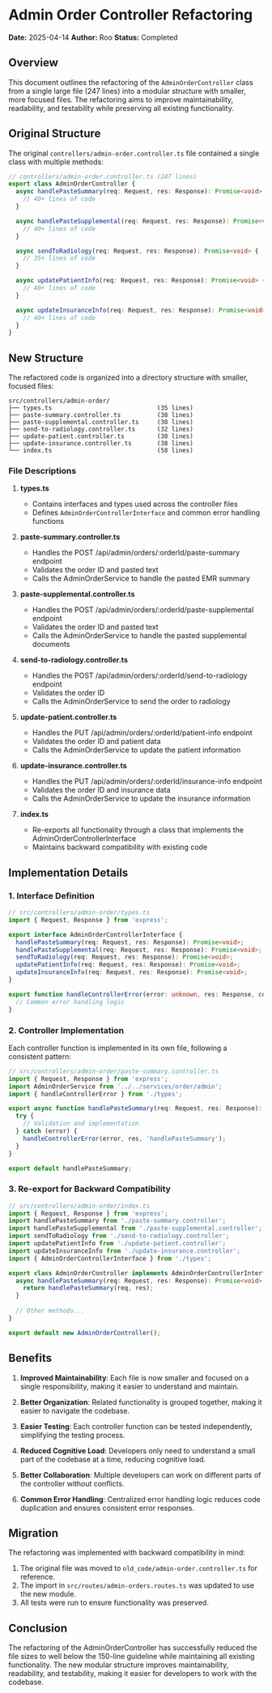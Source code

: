 # Admin Order Controller Refactoring

**Date:** 2025-04-14
**Author:** Roo
**Status:** Completed

## Overview

This document outlines the refactoring of the `AdminOrderController` class from a single large file (247 lines) into a modular structure with smaller, more focused files. The refactoring aims to improve maintainability, readability, and testability while preserving all existing functionality.

## Original Structure

The original `controllers/admin-order.controller.ts` file contained a single class with multiple methods:

```typescript
// controllers/admin-order.controller.ts (247 lines)
export class AdminOrderController {
  async handlePasteSummary(req: Request, res: Response): Promise<void> {
    // 40+ lines of code
  }

  async handlePasteSupplemental(req: Request, res: Response): Promise<void> {
    // 40+ lines of code
  }

  async sendToRadiology(req: Request, res: Response): Promise<void> {
    // 35+ lines of code
  }

  async updatePatientInfo(req: Request, res: Response): Promise<void> {
    // 40+ lines of code
  }

  async updateInsuranceInfo(req: Request, res: Response): Promise<void> {
    // 40+ lines of code
  }
}
```

## New Structure

The refactored code is organized into a directory structure with smaller, focused files:

```
src/controllers/admin-order/
├── types.ts                             (35 lines)
├── paste-summary.controller.ts          (38 lines)
├── paste-supplemental.controller.ts     (38 lines)
├── send-to-radiology.controller.ts      (32 lines)
├── update-patient.controller.ts         (38 lines)
├── update-insurance.controller.ts       (38 lines)
└── index.ts                             (58 lines)
```

### File Descriptions

1. **types.ts**
   - Contains interfaces and types used across the controller files
   - Defines `AdminOrderControllerInterface` and common error handling functions

2. **paste-summary.controller.ts**
   - Handles the POST /api/admin/orders/:orderId/paste-summary endpoint
   - Validates the order ID and pasted text
   - Calls the AdminOrderService to handle the pasted EMR summary

3. **paste-supplemental.controller.ts**
   - Handles the POST /api/admin/orders/:orderId/paste-supplemental endpoint
   - Validates the order ID and pasted text
   - Calls the AdminOrderService to handle the pasted supplemental documents

4. **send-to-radiology.controller.ts**
   - Handles the POST /api/admin/orders/:orderId/send-to-radiology endpoint
   - Validates the order ID
   - Calls the AdminOrderService to send the order to radiology

5. **update-patient.controller.ts**
   - Handles the PUT /api/admin/orders/:orderId/patient-info endpoint
   - Validates the order ID and patient data
   - Calls the AdminOrderService to update the patient information

6. **update-insurance.controller.ts**
   - Handles the PUT /api/admin/orders/:orderId/insurance-info endpoint
   - Validates the order ID and insurance data
   - Calls the AdminOrderService to update the insurance information

7. **index.ts**
   - Re-exports all functionality through a class that implements the AdminOrderControllerInterface
   - Maintains backward compatibility with existing code

## Implementation Details

### 1. Interface Definition

```typescript
// src/controllers/admin-order/types.ts
import { Request, Response } from 'express';

export interface AdminOrderControllerInterface {
  handlePasteSummary(req: Request, res: Response): Promise<void>;
  handlePasteSupplemental(req: Request, res: Response): Promise<void>;
  sendToRadiology(req: Request, res: Response): Promise<void>;
  updatePatientInfo(req: Request, res: Response): Promise<void>;
  updateInsuranceInfo(req: Request, res: Response): Promise<void>;
}

export function handleControllerError(error: unknown, res: Response, controllerName: string): void {
  // Common error handling logic
}
```

### 2. Controller Implementation

Each controller function is implemented in its own file, following a consistent pattern:

```typescript
// src/controllers/admin-order/paste-summary.controller.ts
import { Request, Response } from 'express';
import AdminOrderService from '../../services/order/admin';
import { handleControllerError } from './types';

export async function handlePasteSummary(req: Request, res: Response): Promise<void> {
  try {
    // Validation and implementation
  } catch (error) {
    handleControllerError(error, res, 'handlePasteSummary');
  }
}

export default handlePasteSummary;
```

### 3. Re-export for Backward Compatibility

```typescript
// src/controllers/admin-order/index.ts
import { Request, Response } from 'express';
import handlePasteSummary from './paste-summary.controller';
import handlePasteSupplemental from './paste-supplemental.controller';
import sendToRadiology from './send-to-radiology.controller';
import updatePatientInfo from './update-patient.controller';
import updateInsuranceInfo from './update-insurance.controller';
import { AdminOrderControllerInterface } from './types';

export class AdminOrderController implements AdminOrderControllerInterface {
  async handlePasteSummary(req: Request, res: Response): Promise<void> {
    return handlePasteSummary(req, res);
  }
  
  // Other methods...
}

export default new AdminOrderController();
```

## Benefits

1. **Improved Maintainability**: Each file is now smaller and focused on a single responsibility, making it easier to understand and maintain.

2. **Better Organization**: Related functionality is grouped together, making it easier to navigate the codebase.

3. **Easier Testing**: Each controller function can be tested independently, simplifying the testing process.

4. **Reduced Cognitive Load**: Developers only need to understand a small part of the codebase at a time, reducing cognitive load.

5. **Better Collaboration**: Multiple developers can work on different parts of the controller without conflicts.

6. **Common Error Handling**: Centralized error handling logic reduces code duplication and ensures consistent error responses.

## Migration

The refactoring was implemented with backward compatibility in mind:

1. The original file was moved to `old_code/admin-order.controller.ts` for reference.
2. The import in `src/routes/admin-orders.routes.ts` was updated to use the new module.
3. All tests were run to ensure functionality was preserved.

## Conclusion

The refactoring of the AdminOrderController has successfully reduced the file sizes to well below the 150-line guideline while maintaining all existing functionality. The new modular structure improves maintainability, readability, and testability, making it easier for developers to work with the codebase.